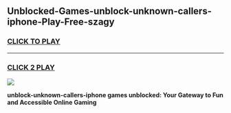 
## Unblocked-Games-unblock-unknown-callers-iphone-Play-Free-szagy
<h3>
<a href="https://premium76.site?title=unblock-unknown-callers-iphone&ref=12A">CLICK TO PLAY</a></h3>
<hr>

<h3>
<a href="https://premium76.site?title=unblock-unknown-callers-iphone&ref=12A">CLICK 2 PLAY</a>
  
</h3>

<a href="https://premium76.site?title=unblock-unknown-callers-iphone&ref=12A"><img src="https://clearcache.store/games.png"></a>


**unblock-unknown-callers-iphone games unblocked: Your Gateway to Fun and Accessible Online Gaming**
